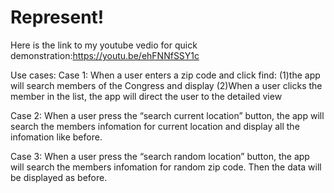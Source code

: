 # Represent! 


Here is the link to my youtube vedio for quick demonstration:https://youtu.be/ehFNNfSSY1c

Use cases:
Case 1: 
When a user enters a zip code and click find:
  (1)the app will search members of the Congress and display
  (2)When a user clicks the member in the list, the app will direct the user to the detailed view


Case 2: 
When a user press the “search current location” button, the app will search the members infomation for current location and display all the infomation like before.


Case 3:
When a user press the “search random location” button, the app will search the members infomation for random zip code. Then the data will be displayed as before.




